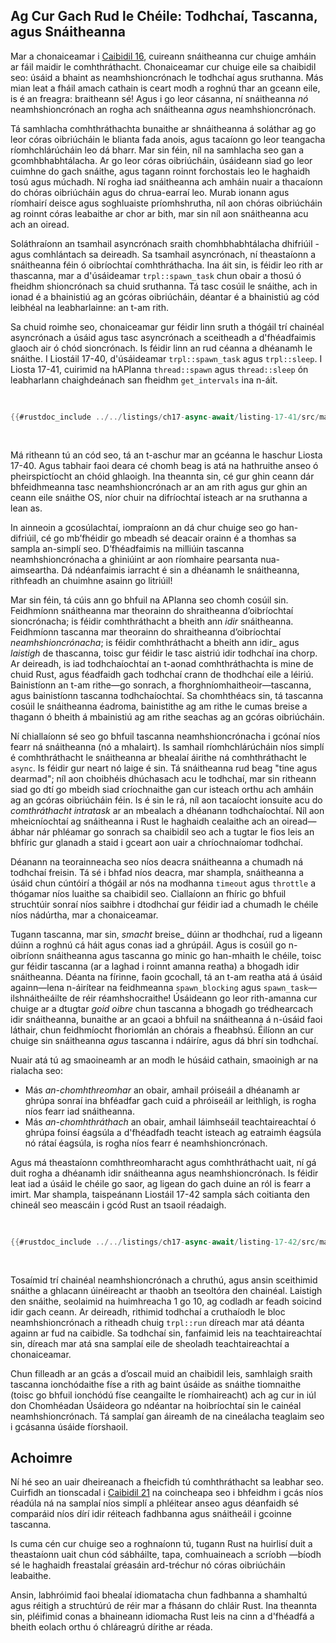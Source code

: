 ## Ag Cur Gach Rud le Chéile: Todhchaí, Tascanna, agus Snáitheanna

Mar a chonaiceamar i [Caibidil 16][ch16]<!-- neamhaird -->, cuireann snáitheanna cur chuige amháin ar fáil maidir le
comhthráthacht. Chonaiceamar cur chuige eile sa chaibidil seo: úsáid a bhaint as neamhshioncrónach le
todhchaí agus sruthanna. Más mian leat a fháil amach cathain is ceart modh a roghnú thar an gceann eile,
is é an freagra: braitheann sé! Agus i go leor cásanna, ní snáitheanna _nó_ neamhshioncrónach an rogha ach snáitheanna _agus_ neamhshioncrónach.

Tá samhlacha comhthráthachta bunaithe ar shnáitheanna á soláthar ag go leor córas oibriúcháin le
blianta fada anois, agus tacaíonn go leor teangacha ríomhchlárúcháin leo dá bharr. Mar sin féin,
níl na samhlacha seo gan a gcomhbhabhtálacha. Ar go leor córas oibriúcháin,
úsáideann siad go leor cuimhne do gach snáithe, agus tagann roinnt forchostais leo le haghaidh
tosú agus múchadh. Ní rogha iad snáitheanna ach amháin nuair a thacaíonn do
chóras oibriúcháin agus do chrua-earraí leo. Murab ionann agus ríomhairí deisce agus soghluaiste príomhshrutha, níl aon chóras oibriúcháin ag roinnt córas leabaithe ar chor ar bith, mar sin níl aon snáitheanna acu ach an oiread.

Soláthraíonn an tsamhail asyncrónach sraith chomhbhabhtálacha dhifriúil - agus comhlántach sa deireadh. Sa tsamhail asyncrónach, ní theastaíonn a snáitheanna féin ó oibríochtaí comhthráthacha. Ina áit sin, is féidir leo rith ar thascanna, mar a d'úsáideamar `trpl::spawn_task` chun
obair a thosú ó fheidhm shioncrónach sa chuid sruthanna. Tá tasc
cosúil le snáithe, ach in ionad é a bhainistiú ag an gcóras oibriúcháin, déantar é a
bhainistiú ag cód leibhéal na leabharlainne: an t-am rith.

Sa chuid roimhe seo, chonaiceamar gur féidir linn sruth a thógáil trí chainéal asyncrónach
a úsáid agus tasc asyncrónach a sceitheadh ​​​​a d'fhéadfaimis glaoch air ó chód sioncrónach. Is féidir linn
an rud céanna a dhéanamh le snáithe. I Liostáil 17-40, d'úsáideamar
`trpl::spawn_task` agus `trpl::sleep`. I Liosta 17-41, cuirimid na hAPIanna `thread::spawn` agus `thread::sleep` ón leabharlann chaighdeánach san fheidhm `get_intervals` ina n-áit.

<Listing number="17-41" caption="Using the `std::thread` APIs instead of the async `trpl` APIs for the `get_intervals` function" file-name="src/main.rs">

```rust
{{#rustdoc_include ../../listings/ch17-async-await/listing-17-41/src/main.rs:threads}}
```

</Listing>

Má ritheann tú an cód seo, tá an t-aschur mar an gcéanna le haschur Liosta 17-40. Agus
tabhair faoi deara cé chomh beag is atá na hathruithe anseo ó pheirspictíocht an chóid ghlaoigh. Ina theannta sin, cé gur ghin ceann dár bhfeidhmeanna tasc neamhshioncrónach ar an am rith agus
gur ghin an ceann eile snáithe OS, níor chuir na difríochtaí isteach ar na sruthanna a lean as.

In ainneoin a gcosúlachtaí, iompraíonn an dá chur chuige seo go han-difriúil,
cé go mb’fhéidir go mbeadh sé deacair orainn é a thomhas sa sampla an-simplí seo. D’fhéadfaimis
na milliúin tascanna neamhshioncrónacha a ghiniúint ar aon ríomhaire pearsanta nua-aimseartha. Dá ndéanfaimis iarracht
é sin a dhéanamh le snáitheanna, rithfeadh an chuimhne asainn go litriúil!

Mar sin féin, tá cúis ann go bhfuil na APIanna seo chomh cosúil sin. Feidhmíonn snáitheanna mar theorainn
do shraitheanna d’oibríochtaí sioncrónacha; is féidir comhthráthacht a bheith ann _idir_ snáitheanna.
Feidhmíonn tascanna mar theorainn do shraitheanna d’oibríochtaí _neamhshioncrónacha_; is féidir comhthráthacht a bheith ann
idir_ agus _laistigh_ de thascanna, toisc gur féidir le tasc aistriú idir
todhchaí ina chorp. Ar deireadh, is iad todhchaíochtaí an t-aonad comhthráthachta is mine de chuid Rust, agus féadfaidh gach todhchaí crann de thodhchaí eile a léiriú. Bainistíonn an t-am rithe—go sonrach, a fhorghníomhaitheoir—tascanna, agus bainistíonn tascanna todhchaíochtaí. Sa chomhthéacs sin, tá tascanna cosúil le snáitheanna éadroma, bainistithe ag am rithe le
cumas breise a thagann ó bheith á mbainistiú ag am rithe seachas ag an
gcóras oibriúcháin.

Ní chiallaíonn sé seo go bhfuil tascanna neamhshioncrónacha i gcónaí níos fearr ná snáitheanna (nó a mhalairt). Is samhail ríomhchlárúcháin níos simplí é comhthráthacht le snáitheanna ar bhealaí áirithe
ná comhthráthacht le `async`. Is féidir gur neart nó laige é sin. Tá snáitheanna
rud beag "tine agus dearmad"; níl aon choibhéis dhúchasach acu le todhchaí, mar sin ritheann siad go dtí go mbeidh siad críochnaithe gan cur isteach orthu ach amháin ag an
gcóras oibriúcháin féin. Is é sin le rá, níl aon tacaíocht ionsuite acu do _comthráthacht intratask_ ar an mbealach a dhéanann todhchaíochtaí. Níl aon mheicníochtaí ag snáitheanna i Rust le haghaidh
cealaithe ach an oiread—ábhar nár phléamar go sonrach sa chaibidil seo ach a
tugtar le fios leis an bhfíric gur glanadh a staid i gceart aon uair a chríochnaíomar todhchaí.

Déanann na teorainneacha seo níos deacra snáitheanna a chumadh ná todhchaí freisin. Tá sé i bhfad
níos deacra, mar shampla, snáitheanna a úsáid chun cúntóirí a thógáil ar nós na
modhanna `timeout` agus `throttle` a thógamar níos luaithe sa chaibidil seo. Ciallaíonn an fhíric go bhfuil
struchtúir sonraí níos saibhre i dtodhchaí gur féidir iad a chumadh le chéile níos
nádúrtha, mar a chonaiceamar.

Tugann tascanna, mar sin, _smacht_ breise_ dúinn ar thodhchaí, rud a ligeann dúinn a roghnú
cá háit agus conas iad a ghrúpáil. Agus is cosúil go n-oibríonn snáitheanna agus tascanna go minic
go han-mhaith le chéile, toisc gur féidir tascanna (ar a laghad i roinnt amanna reatha) a bhogadh
idir snáitheanna. Déanta na fírinne, faoin gcochall, tá an t-am reatha atá
á úsáid againn—lena n-áirítear na feidhmeanna `spawn_blocking` agus `spawn_task`—ilshnáitheáilte
de réir réamhshocraithe! Úsáideann go leor rith-amanna cur chuige ar a dtugtar _goid oibre_ chun
tascanna a bhogadh go trédhearcach idir snáitheanna, bunaithe ar an gcaoi a bhfuil na snáitheanna
á n-úsáid faoi láthair, chun feidhmíocht fhoriomlán an chórais a fheabhsú. Éilíonn an
cur chuige sin snáitheanna _agus_ tascanna i ndáiríre, agus dá bhrí sin todhchaí.

Nuair atá tú ag smaoineamh ar an modh le húsáid cathain, smaoinigh ar na rialacha seo:

- Más _an-chomhthreomhar_ an obair, amhail próiseáil a dhéanamh ar ghrúpa sonraí ina bhféadfar gach cuid a phróiseáil ar leithligh, is rogha níos fearr iad snáitheanna.
- Más _an-chomhthráthach_ an obair, amhail láimhseáil teachtaireachtaí ó ghrúpa foinsí éagsúla a d'fhéadfadh teacht isteach ag eatraimh éagsúla nó rátaí éagsúla,
is rogha níos fearr é neamhshioncrónach.

Agus má theastaíonn comhthreomharacht agus comhthráthacht uait, ní gá duit rogha a dhéanamh
idir snáitheanna agus neamhshioncrónach. Is féidir leat iad a úsáid le chéile go saor, ag ligean do gach duine
an ról is fearr a imirt. Mar shampla, taispeánann Liostáil 17-42 sampla sách coitianta
den chineál seo meascáin i gcód Rust an tsaoil réadaigh.

<Listing number="17-42" caption="Sending messages with blocking code in a thread and awaiting the messages in an async block" file-name="src/main.rs">

```rust
{{#rustdoc_include ../../listings/ch17-async-await/listing-17-42/src/main.rs:all}}
```

</Listing>

Tosaímid trí chainéal neamhshioncrónach a chruthú, agus ansin sceithimid snáithe a ghlacann úinéireacht ar thaobh an tseoltóra den chainéal. Laistigh den snáithe, seolaimid na huimhreacha 1 go 10, ag codladh ar feadh soicind idir gach ceann. Ar deireadh, rithimid todhchaí a cruthaíodh le bloc neamhshioncrónach a ritheadh ​​chuig `trpl::run` díreach mar atá déanta againn ar fud na caibidle. Sa todhchaí sin, fanfaimid leis na teachtaireachtaí sin, díreach mar atá sna samplaí eile de sheoladh teachtaireachtaí a chonaiceamar.

Chun filleadh ar an gcás a d’oscail muid an chaibidil leis, samhlaigh sraith tascanna ionchódaithe físe a rith ag baint úsáide as snáithe tiomnaithe (toisc go bhfuil ionchódú físe
ceangailte le ríomhaireacht) ach ag cur in iúl don Chomhéadan Úsáideora go ndéantar na hoibríochtaí sin le cainéal neamhshioncrónach. Tá samplaí gan áireamh de na cineálacha teaglaim seo i gcásanna úsáide fíorshaoil.

## Achoimre

Ní hé seo an uair dheireanach a fheicfidh tú comhthráthacht sa leabhar seo. Cuirfidh an tionscadal i
[Caibidil 21][ch21] na coincheapa seo i bhfeidhm i gcás níos réadúla
ná na samplaí níos simplí a phléitear anseo agus déanfaidh sé comparáid níos dírí idir réiteach fadhbanna agus snáitheáil i gcoinne tascanna.

Is cuma cén cur chuige seo a roghnaíonn tú, tugann Rust na huirlisí duit a theastaíonn uait chun cód sábháilte, tapa, comhuaineach a scríobh
—bíodh sé le haghaidh freastalaí gréasáin ard-tréchur nó córas oibriúcháin leabaithe.

Ansin, labhróimid faoi bhealaí idiomatacha chun fadhbanna a shamhaltú agus réitigh a struchtúrú
de réir mar a fhásann do chláir Rust. Ina theannta sin, pléifimid conas a bhaineann idiomacha Rust
leis na cinn a d'fhéadfá a bheith eolach orthu ó chláreagrú dírithe ar réada.

[ch16]: http://localhost:3000/ch16-00-concurrency.html
[combining-futures]: ch17-03-more-futures.html#building-our-own-async-abstractions
[streams]: ch17-04-streams.html#composing-streams
[ch21]: ch21-00-final-project-a-web-server.html